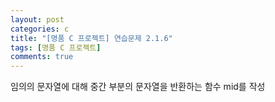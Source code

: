 ```yaml
---
layout: post
categories: c
title: "[명품 C 프로젝트] 연습문제 2.1.6"
tags: [명품 C 프로젝트]
comments: true
---
```


임의의 문자열에 대해 중간 부분의 문자열을 반환하는 함수 mid를 작성

<script src="https://gist.github.com/Junhyeon2/9ba237b0b37b0c7cc8d1a084c4f98913.js"></script>
